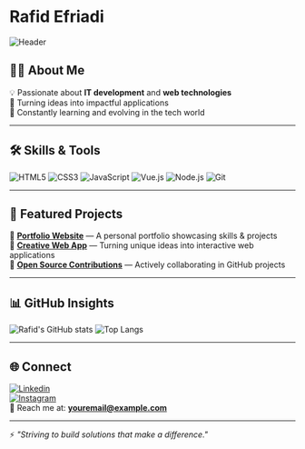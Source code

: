 # Rafid Efriadi

![Header](https://capsule-render.vercel.app/api?type=rect&color=0:0d1117,100:434343&height=200&section=header&text=Rafid%20Efriadi&fontSize=45&fontColor=ffffff&animation=fadeIn&fontAlignY=35)

## 👨‍💻 About Me
💡 Passionate about **IT development** and **web technologies**  
🚀 Turning ideas into impactful applications  
🌱 Constantly learning and evolving in the tech world  

---

## 🛠️ Skills & Tools
![HTML5](https://img.shields.io/badge/-HTML5-E34F26?style=flat-square&logo=html5&logoColor=white)
![CSS3](https://img.shields.io/badge/-CSS3-1572B6?style=flat-square&logo=css3)
![JavaScript](https://img.shields.io/badge/-JavaScript-F7DF1E?style=flat-square&logo=javascript&logoColor=000)
![Vue.js](https://img.shields.io/badge/-Vue.js-4FC08D?style=flat-square&logo=vue.js&logoColor=fff)
![Node.js](https://img.shields.io/badge/-Node.js-339933?style=flat-square&logo=node.js&logoColor=fff)
![Git](https://img.shields.io/badge/-Git-F05032?style=flat-square&logo=git&logoColor=fff)

---

## 📂 Featured Projects
🔹 [**Portfolio Website**](#) — A personal portfolio showcasing skills & projects  
🔹 [**Creative Web App**](#) — Turning unique ideas into interactive web applications  
🔹 [**Open Source Contributions**](#) — Actively collaborating in GitHub projects  

---

## 📊 GitHub Insights
![Rafid's GitHub stats](https://github-readme-stats.vercel.app/api?username=rafid824&show_icons=true&theme=github_dark)
![Top Langs](https://github-readme-stats.vercel.app/api/top-langs/?username=rafid824&layout=compact&theme=github_dark)

---

## 🌐 Connect
[![Linkedin](https://img.shields.io/badge/-LinkedIn-0A66C2?style=flat-square&logo=linkedin)](https://linkedin.com/in/your-link)  
[![Instagram](https://img.shields.io/badge/-Instagram-E4405F?style=flat-square&logo=instagram&logoColor=white)](https://instagram.com/yourusername)  
📩 Reach me at: **youremail@example.com**

---

⚡ *"Striving to build solutions that make a difference."*
